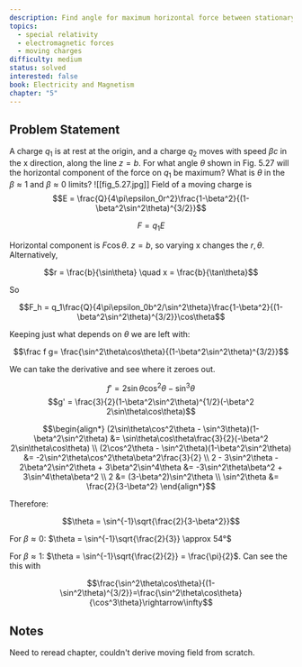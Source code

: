 ```yaml
---
description: Find angle for maximum horizontal force between stationary and moving charges
topics:
  - special relativity
  - electromagnetic forces
  - moving charges
difficulty: medium
status: solved
interested: false
book: Electricity and Magnetism
chapter: "5"
---
```


## Problem Statement
A charge $q_1$ is at rest at the origin, and a charge $q_2$ moves with speed $\beta c$ in the x direction, along the line $z = b$. For what angle $\theta$ shown in Fig. 5.27 will the horizontal component of the force on $q_1$ be maximum? What is $\theta$ in the $\beta \approx 1$ and $\beta \approx 0$ limits?
![[fig_5.27.jpg]]
Field of a moving charge is
$$E = \frac{Q}{4\pi\epsilon_0r^2}\frac{1-\beta^2}{(1-\beta^2\sin^2\theta)^{3/2}}$$

$$F = q_1E$$

Horizontal component is $F\cos\theta$.
$z=b$, so varying x changes the $r,\theta$. Alternatively,

$$r = \frac{b}{\sin\theta} \quad x = \frac{b}{\tan\theta}$$

So

$$F_h = q_1\frac{Q}{4\pi\epsilon_0b^2/\sin^2\theta}\frac{1-\beta^2}{(1-\beta^2\sin^2\theta)^{3/2}}\cos\theta$$

Keeping just what depends on $\theta$ we are left with:

$$\frac f g= \frac{\sin^2\theta\cos\theta}{(1-\beta^2\sin^2\theta)^{3/2}}$$

We can take the derivative and see where it zeroes out.

$$f' = 2\sin\theta\cos^2\theta - \sin^3\theta$$
$$g' = \frac{3}{2}(1-\beta^2\sin^2\theta)^{1/2}(-\beta^2 2\sin\theta\cos\theta)$$

$$\begin{align*}
(2\sin\theta\cos^2\theta - \sin^3\theta)(1-\beta^2\sin^2\theta) &= \sin\theta\cos\theta\frac{3}{2}(-\beta^2 2\sin\theta\cos\theta) \\
(2\cos^2\theta - \sin^2\theta)(1-\beta^2\sin^2\theta) &= -2\sin^2\theta\cos^2\theta\beta^2\frac{3}{2} \\
2 - 3\sin^2\theta - 2\beta^2\sin^2\theta + 3\beta^2\sin^4\theta &= -3\sin^2\theta\beta^2 + 3\sin^4\theta\beta^2 \\
2 &= (3-\beta^2)\sin^2\theta \\
\sin^2\theta &= \frac{2}{3-\beta^2}
\end{align*}$$

Therefore:

$$\theta = \sin^{-1}\sqrt{\frac{2}{3-\beta^2}}$$


For $\beta \approx 0$: $\theta = \sin^{-1}\sqrt{\frac{2}{3}} \approx 54°$

For $\beta \approx 1$: $\theta = \sin^{-1}\sqrt{\frac{2}{2}} = \frac{\pi}{2}$. Can see the this with 

$$\frac{\sin^2\theta\cos\theta}{(1-\sin^2\theta)^{3/2}}=\frac{\sin^2\theta\cos\theta}{\cos^3\theta}\rightarrow\infty$$

## Notes
Need to reread chapter, couldn't derive moving field from scratch.